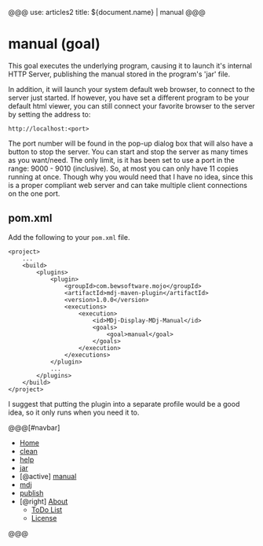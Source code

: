 @@@
use: articles2
title: ${document.name} | manual
@@@

# manual (goal)

This goal executes the underlying program, causing it to
launch it's internal HTTP Server, publishing the manual stored
in the program's 'jar' file.

In addition, it will launch your system default web browser, to
connect to the server just started. If however, you have set a
different program to be your default html viewer, you can still connect your
favorite browser to the server by setting the address to:

`http://localhost:<port>`

The port number will be found in the pop-up dialog box that will also
have a button to stop the server. You can start and stop the
server as many times as you want/need. The only limit, is it
has been set to use a port in the range: 9000 - 9010 (inclusive).
So, at most you can only have 11 copies running at once. Though
why you would need that I have no idea, since this is a proper
compliant web server and can take multiple client connections on
the one port.

## pom.xml  
Add the following to your `pom.xml` file.
~~~
<project>
    ...
    <build>
        <plugins>
            <plugin>
                <groupId>com.bewsoftware.mojo</groupId>
                <artifactId>mdj-maven-plugin</artifactId>
                <version>1.0.0</version>
                <executions>
                    <execution>
                        <id>MDj-Display-MDj-Manual</id>
                        <goals>
                            <goal>manual</goal>
                        </goals>
                    </execution>
                </executions>
            </plugin>
            ...
        </plugins>
    </build>
</project>
~~~

I suggest that putting the plugin into a separate profile would be a good idea,
so it only runs when you need it to.



@@@[#navbar]
- [Home]
- [clean]
- [help]
- [jar]
- [@active] [manual](#)
- [mdj]
- [publish]
- [@right] [About]
    - [ToDo List]
    - [License]


[About]:About.html
[clean]:Clean.html
[help]:Help.html
[Home]:index.html
[jar]:Jar.html
[License]:LICENSE.html
[manual]:Manual.html
[mdj]:Mdj.html
[publish]:Publish.html
[ToDo List]:ToDo.html
@@@
